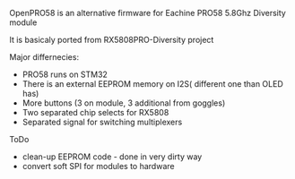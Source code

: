 OpenPRO58 is an alternative firmware for Eachine PRO58 5.8Ghz Diversity module

It is basicaly ported from RX5808PRO-Diversity project

Major differnecies:

- PRO58 runs on STM32
- There is an external EEPROM memory on I2S( different one than OLED has)
- More buttons (3 on module, 3 additional from goggles)
- Two separated chip selects for RX5808
- Separated signal for switching multiplexers


ToDo
- clean-up EEPROM code - done in very dirty way
- convert soft SPI for modules to hardware
